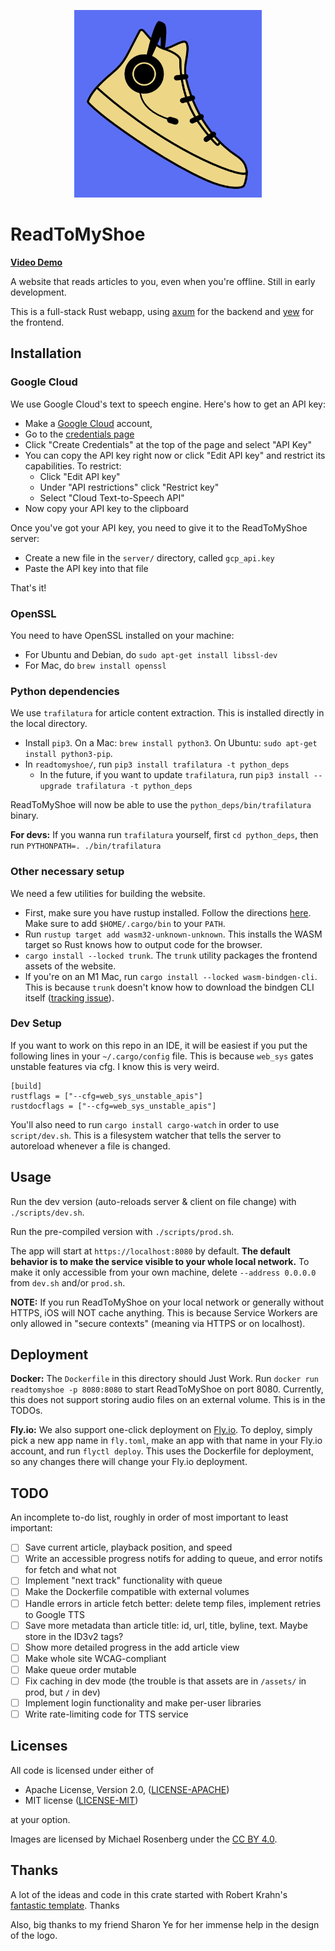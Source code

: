 <p align="center">
    <img width="300" height="300" src="logos/rtms-color-512x512.png" alt="ReadToMyShoe logo">
</p>

# ReadToMyShoe

[**Video Demo**](https://www.dropbox.com/s/7i65qyv2i9uosp5/readtomyshoe_demo.mp4?dl=0)

A website that reads articles to you, even when you're offline. Still in early development.

This is a full-stack Rust webapp, using [axum](https://github.com/tokio-rs/axum) for the backend and [yew](https://yew.rs/) for the frontend.

## Installation

### Google Cloud

We use Google Cloud's text to speech engine. Here's how to get an API key:

* Make a [Google Cloud](https://cloud.google.com) account,
* Go to the [credentials page](https://console.cloud.google.com/apis/credentials)
* Click "Create Credentials" at the top of the page and select "API Key"
* You can copy the API key right now or click "Edit API key" and restrict its capabilities. To restrict:
    * Click "Edit API key"
    * Under "API restrictions" click "Restrict key"
    * Select "Cloud Text-to-Speech API"
* Now copy your API key to the clipboard

Once you've got your API key, you need to give it to the ReadToMyShoe server:

* Create a new file in the `server/` directory, called `gcp_api.key`
* Paste the API key into that file

That's it!

### OpenSSL

You need to have OpenSSL installed on your machine:

* For Ubuntu and Debian, do `sudo apt-get install libssl-dev`
* For Mac, do `brew install openssl`

### Python dependencies

We use `trafilatura` for article content extraction. This is installed directly in the local directory.

* Install `pip3`. On a Mac: `brew install python3`. On Ubuntu: `sudo apt-get install python3-pip`.
* In `readtomyshoe/`, run `pip3 install trafilatura -t python_deps`
    * In the future, if you want to update `trafilatura`, run `pip3 install --upgrade trafilatura -t python_deps`

ReadToMyShoe will now be able to use the `python_deps/bin/trafilatura` binary.

**For devs:** If you wanna run `trafilatura` yourself, first `cd python_deps`, then run `PYTHONPATH=. ./bin/trafilatura`

### Other necessary setup

We need a few utilities for building the website.

* First, make sure you have rustup installed. Follow the directions [here](https://rustup.rs/). Make sure to add `$HOME/.cargo/bin` to your `PATH`.
* Run `rustup target add wasm32-unknown-unknown`. This installs the WASM target so Rust knows how to output code for the browser.
* `cargo install --locked trunk`. The `trunk` utility packages the frontend assets of the website.
* If you're on an M1 Mac, run  `cargo install --locked wasm-bindgen-cli`. This is because `trunk` doesn't know how to download the bindgen CLI itself ([tracking issue](https://github.com/thedodd/trunk/pull/375)).

### Dev Setup

If you want to work on this repo in an IDE, it will be easiest if you put the following lines in your `~/.cargo/config` file. This is because `web_sys` gates unstable features via cfg. I know this is very weird.
```
[build]
rustflags = ["--cfg=web_sys_unstable_apis"]
rustdocflags = ["--cfg=web_sys_unstable_apis"]
```

You'll also need to run `cargo install cargo-watch` in order to use `script/dev.sh`. This is a filesystem watcher that tells the server to autoreload whenever a file is changed.

## Usage

Run the dev version (auto-reloads server & client on file change) with `./scripts/dev.sh`.

Run the pre-compiled version with `./scripts/prod.sh`.

The app will start at `https://localhost:8080` by default. **The default behavior is to make the service visible to your whole local network.** To make it only accessible from your own machine, delete `--address 0.0.0.0` from `dev.sh` and/or `prod.sh`.

**NOTE:** If you run ReadToMyShoe on your local network or generally without HTTPS, iOS will NOT cache anything. This is because Service Workers are only allowed in "secure contexts" (meaning via HTTPS or on localhost).

## Deployment

**Docker:** The `Dockerfile` in this directory should Just Work. Run `docker run readtomyshoe -p 8080:8080` to start ReadToMyShoe on port 8080. Currently, this does not support storing audio files on an external volume. This is in the TODOs.

**Fly.io:** We also support one-click deployment on [Fly.io](https://fly.io). To deploy, simply pick a new app name in `fly.toml`, make an app with that name in your Fly.io account, and run `flyctl deploy`. This uses the Dockerfile for deployment, so any changes there will change your Fly.io deployment.

## TODO

An incomplete to-do list, roughly in order of most important to least important:

- [ ] Save current article, playback position, and speed
- [ ] Write an accessible progress notifs for adding to queue, and error notifs for fetch and what not
- [ ] Implement "next track" functionality with queue
- [ ] Make the Dockerfile compatible with external volumes
- [ ] Handle errors in article fetch better: delete temp files, implement retries to Google TTS
- [ ] Save more metadata than article title: id, url, title, byline, text. Maybe store in the ID3v2 tags?
- [ ] Show more detailed progress in the add article view
- [ ] Make whole site WCAG-compliant
- [ ] Make queue order mutable
- [ ] Fix caching in dev mode (the trouble is that assets are in `/assets/` in prod, but `/` in dev)
- [ ] Implement login functionality and make per-user libraries
- [ ] Write rate-limiting code for TTS service

## Licenses

All code is licensed under either of

 * Apache License, Version 2.0, ([LICENSE-APACHE](LICENSE-APACHE))
 * MIT license ([LICENSE-MIT](LICENSE-MIT))

at your option.

Images are licensed by Michael Rosenberg under the [CC BY 4.0](https://creativecommons.org/licenses/by/4.0/).

## Thanks

A lot of the ideas and code in this crate started with Robert Krahn's [fantastic template](https://robert.kra.hn/posts/2022-04-03_rust-web-wasm/#making-the-file-server-support-a-spa-app). Thanks

Also, big thanks to my friend Sharon Ye for her immense help in the design of the logo.
